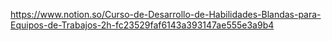 https://www.notion.so/Curso-de-Desarrollo-de-Habilidades-Blandas-para-Equipos-de-Trabajos-2h-fc23529faf6143a393147ae555e3a9b4
